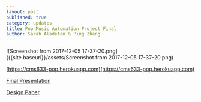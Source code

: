 ```yaml
---
layout: post
published: true
category: updates
title: Pop Music Automation Project Final
author: Sarah Aladetan & Ping Zhang
---
```

![Screenshot from 2017-12-05 17-37-20.png]({{site.baseurl}}/assets/Screenshot from 2017-12-05 17-37-20.png)

[https://cms633-pop.herokuapp.com](https://cms633-pop.herokuapp.com)

[Final Presentation](https://docs.google.com/presentation/d/1kDGAoGVQsIZ7kY8LZ1y6Jllvpi2yJ_AL4Y4Y-VVh7LE/edit?usp=sharing)

[Design Paper](https://docs.google.com/document/d/1sgG848uiZjM2QAyMp3ai5UPdxzSdXhNJTUaNrE8hY-s/edit?usp=sharing)